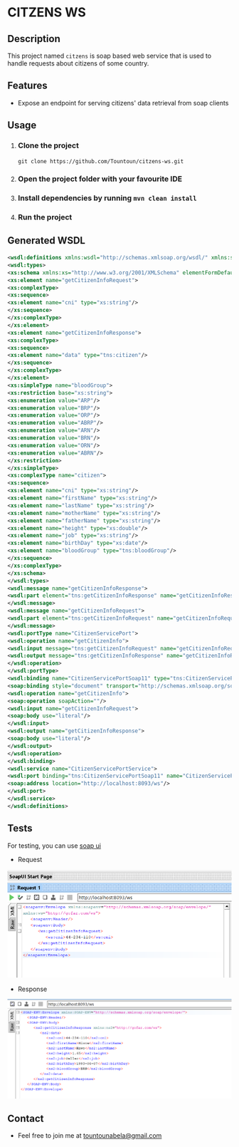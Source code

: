 # CITZENS WS

## Description
This project named ``citzens`` is soap based web service that is used
to handle requests about citizens of some country.

## Features

- Expose an endpoint for serving citizens' data retrieval from soap clients

## Usage

1. ### Clone the project
    ````text
    git clone https://github.com/Tountoun/citzens-ws.git
    ````
2. ### Open the project folder with your favourite IDE

3. ### Install dependencies by running `mvn clean install`

4. ### Run the project

## Generated WSDL

````xml
<wsdl:definitions xmlns:wsdl="http://schemas.xmlsoap.org/wsdl/" xmlns:sch="http://gofar.com/ws" xmlns:soap="http://schemas.xmlsoap.org/wsdl/soap/" xmlns:tns="http://gofar.com/ws" targetNamespace="http://gofar.com/ws">
<wsdl:types>
<xs:schema xmlns:xs="http://www.w3.org/2001/XMLSchema" elementFormDefault="qualified" targetNamespace="http://gofar.com/ws">
<xs:element name="getCitizenInfoRequest">
<xs:complexType>
<xs:sequence>
<xs:element name="cni" type="xs:string"/>
</xs:sequence>
</xs:complexType>
</xs:element>
<xs:element name="getCitizenInfoResponse">
<xs:complexType>
<xs:sequence>
<xs:element name="data" type="tns:citizen"/>
</xs:sequence>
</xs:complexType>
</xs:element>
<xs:simpleType name="bloodGroup">
<xs:restriction base="xs:string">
<xs:enumeration value="ARP"/>
<xs:enumeration value="BRP"/>
<xs:enumeration value="ORP"/>
<xs:enumeration value="ABRP"/>
<xs:enumeration value="ARN"/>
<xs:enumeration value="BRN"/>
<xs:enumeration value="ORN"/>
<xs:enumeration value="ABRN"/>
</xs:restriction>
</xs:simpleType>
<xs:complexType name="citizen">
<xs:sequence>
<xs:element name="cni" type="xs:string"/>
<xs:element name="firstName" type="xs:string"/>
<xs:element name="lastName" type="xs:string"/>
<xs:element name="motherName" type="xs:string"/>
<xs:element name="fatherName" type="xs:string"/>
<xs:element name="height" type="xs:double"/>
<xs:element name="job" type="xs:string"/>
<xs:element name="birthDay" type="xs:date"/>
<xs:element name="bloodGroup" type="tns:bloodGroup"/>
</xs:sequence>
</xs:complexType>
</xs:schema>
</wsdl:types>
<wsdl:message name="getCitizenInfoResponse">
<wsdl:part element="tns:getCitizenInfoResponse" name="getCitizenInfoResponse"> </wsdl:part>
</wsdl:message>
<wsdl:message name="getCitizenInfoRequest">
<wsdl:part element="tns:getCitizenInfoRequest" name="getCitizenInfoRequest"> </wsdl:part>
</wsdl:message>
<wsdl:portType name="CitizenServicePort">
<wsdl:operation name="getCitizenInfo">
<wsdl:input message="tns:getCitizenInfoRequest" name="getCitizenInfoRequest"> </wsdl:input>
<wsdl:output message="tns:getCitizenInfoResponse" name="getCitizenInfoResponse"> </wsdl:output>
</wsdl:operation>
</wsdl:portType>
<wsdl:binding name="CitizenServicePortSoap11" type="tns:CitizenServicePort">
<soap:binding style="document" transport="http://schemas.xmlsoap.org/soap/http"/>
<wsdl:operation name="getCitizenInfo">
<soap:operation soapAction=""/>
<wsdl:input name="getCitizenInfoRequest">
<soap:body use="literal"/>
</wsdl:input>
<wsdl:output name="getCitizenInfoResponse">
<soap:body use="literal"/>
</wsdl:output>
</wsdl:operation>
</wsdl:binding>
<wsdl:service name="CitizenServicePortService">
<wsdl:port binding="tns:CitizenServicePortSoap11" name="CitizenServicePortSoap11">
<soap:address location="http://localhost:8093/ws"/>
</wsdl:port>
</wsdl:service>
</wsdl:definitions>
````

## Tests
For testing, you can use [soap ui](https://www.soapui.org/tools/soapui/)

- Request

![request.png](request.png)

- Response

![response.png](response.png)


## Contact
- Feel free to join me at [tountounabela@gmail.com](mailto://tountounabela@gmail.com)